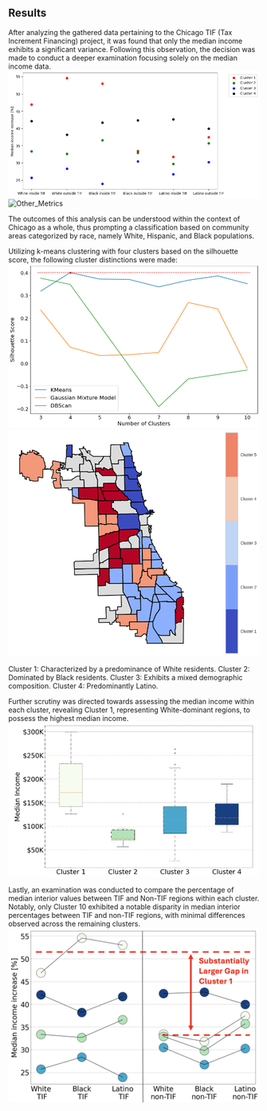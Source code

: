 ## Results
After analyzing the gathered data pertaining to the Chicago TIF (Tax Increment Financing) project, it was found that only the median income exhibits a significant variance. Following this observation, the decision was made to conduct a deeper examination focusing solely on the median income data.  
![Median_Income](https://github.com/namdarine/TIF_Chicago_Project/blob/main/_asset/img/Others/Median_income_increase_graph_in_Chicago.png)  
![Other_Metrics](https://github.com/namdarine/TIF_Chicago_Project/blob/1341c569e33aec66e149b434c80433a4ac737530/_asset/img/Chicago)  
  
The outcomes of this analysis can be understood within the context of Chicago as a whole, thus prompting a classification based on community areas categorized by race, namely White, Hispanic, and Black populations.

Utilizing k-means clustering with four clusters based on the silhouette score, the following cluster distinctions were made:  
![Silhouette_score](https://github.com/namdarine/TIF_Chicago_Project/blob/5ad19cd1fd7f64f51694dd6a56de763e1caed917/_asset/img/Cluster_methods/silhouette_score.png)   
![Cluster_map](https://github.com/namdarine/TIF_Chicago_Project/blob/main/_asset/img/Cluster_Map.png)  
  
Cluster 1: Characterized by a predominance of White residents.
Cluster 2: Dominated by Black residents.
Cluster 3: Exhibits a mixed demographic composition.
Cluster 4: Predominantly Latino.

Further scrutiny was directed towards assessing the median income within each cluster, revealing Cluster 1, representing White-dominant regions, to possess the highest median income.  
![Median_Income_by_Clusters](https://github.com/namdarine/TIF_Chicago_Project/blob/1341c569e33aec66e149b434c80433a4ac737530/_asset/img/Median_income_by_cluster.png)  
  
Lastly, an examination was conducted to compare the percentage of median interior values between TIF and Non-TIF regions within each cluster. Notably, only Cluster 10 exhibited a notable disparity in median interior percentages between TIF and non-TIF regions, with minimal differences observed across the remaining clusters.  
![TIF_nonTIF](https://github.com/namdarine/TIF_Chicago_Project/blob/1341c569e33aec66e149b434c80433a4ac737530/_asset/img/tif_nonTIF.png)  
